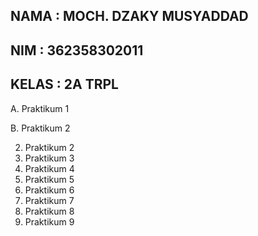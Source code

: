 **NAMA : MOCH. DZAKY MUSYADDAD**
-
**NIM : 362358302011**
-
**KELAS : 2A TRPL**
-

A. Praktikum 1

B. Praktikum 2

2. Praktikum 2
3. Praktikum 3
4. Praktikum 4
5. Praktikum 5
6. Praktikum 6
7. Praktikum 7
8. Praktikum 8
9. Praktikum 9
    
